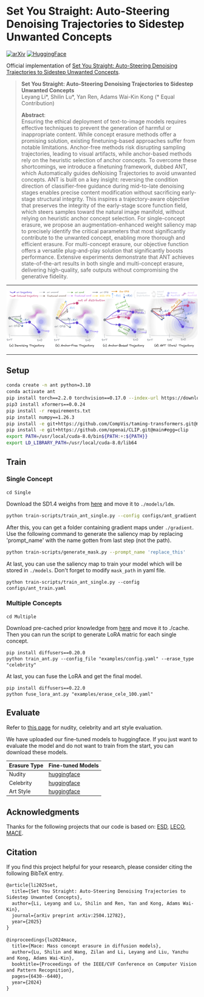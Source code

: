 # Set You Straight: Auto-Steering Denoising Trajectories to Sidestep Unwanted Concepts

[![arXiv](https://img.shields.io/badge/arXiv-ANT-green.svg?style=plastic)](https://arxiv.org/abs/2504.12782) [![HuggingFace](https://img.shields.io/badge/HuggingFace-Model-blue.svg?style=plastic)](https://huggingface.co/Haerin1/ANT/tree/main)

Official implementation of [Set You Straight: Auto-Steering Denoising Trajectories to Sidestep Unwanted Concepts](https://arxiv.org/abs/2504.12782).

> **Set You Straight: Auto-Steering Denoising Trajectories to Sidestep Unwanted Concepts**<br>
> Leyang Li*, Shilin Lu*, Yan Ren, Adams Wai-Kin Kong <be>
> (* Equal Contribution)
> 
>**Abstract**: <br>
Ensuring the ethical deployment of text-to-image models requires effective techniques to prevent the generation of harmful or inappropriate content. While concept erasure methods offer a promising solution, existing finetuning-based approaches suffer from notable limitations. Anchor-free methods risk disrupting sampling trajectories, leading to visual artifacts, while anchor-based methods rely on the heuristic selection of anchor concepts. To overcome these shortcomings, we introduce a finetuning framework, dubbed ANT, which Automatically guides deNoising Trajectories to avoid unwanted concepts. ANT is built on a key insight: reversing the condition direction of classifier-free guidance during mid-to-late denoising stages enables precise content modification without sacrificing early-stage structural integrity. This inspires a trajectory-aware objective that preserves the integrity of the early-stage score function field, which steers samples toward the natural image manifold, without relying on heuristic anchor concept selection. For single-concept erasure, we propose an augmentation-enhanced weight saliency map to precisely identify the critical parameters that most significantly contribute to the unwanted concept, enabling more thorough and efficient erasure. For multi-concept erasure, our objective function offers a versatile plug-and-play solution that significantly boosts performance. Extensive experiments demonstrate that ANT achieves state-of-the-art results in both single and multi-concept erasure, delivering high-quality, safe outputs without compromising the generative fidelity.

---

</div>

![teaser](teaser.png)

---

## Setup

```bash
conda create -n ant python=3.10
conda activate ant
pip install torch==2.2.0 torchvision==0.17.0 --index-url https://download.pytorch.org/whl/cu121
pip3 install xformers==0.0.24
pip install -r requirements.txt
pip install numpy==1.26.3 
pip install -e git+https://github.com/CompVis/taming-transformers.git@master#egg=taming-transformers
pip install -e git+https://github.com/openai/CLIP.git@main#egg=clip
export PATH=/usr/local/cuda-8.0/bin${PATH:+:${PATH}}
export LD_LIBRARY_PATH=/usr/local/cuda-8.0/lib64
```



## Train

### Single Concept

```
cd Single
```

Download the SD1.4 weighs from [here](https://huggingface.co/Haerin1/ANT/blob/main/sd-v1-4-full-ema.ckpt) and move it to `./models/ldm`.

```bash
python train-scripts/train_ant_single.py --config configs/ant_gradient.yaml #you can modify parameters in yaml file
```

After this, you can get a folder containing gradient maps under `./gradient`. Use the following command to generate the saliency map by replacing 'prompt_name' with the name gotten from last step (not the path).

```bash
python train-scripts/generate_mask.py --prompt_name 'replace_this'
```

At last, you can use the saliency map to train your model which will be stored in `./models`. Don't forget to modify `mask_path` in yaml file.

```
python train-scripts/train_ant_single.py --config configs/ant_train.yaml
```

### Multiple Concepts

```
cd Multiple
```

Download pre-cached prior knowledge from [here](https://huggingface.co/Haerin1/ANT/tree/main/cache) and move it to ./cache. Then you can run the script to generate LoRA matric for each single concept.

```
pip install diffusers==0.20.0
python train_ant.py --config_file "examples/config.yaml" --erase_type "celebrity"
```

At last, you can fuse the LoRA and get the final model.

```
pip install diffusers==0.22.0
python fuse_lora_ant.py "examples/erase_cele_100.yaml"
```



## Evaluate

Refer to [this page](https://github.com/Shilin-LU/MACE?tab=readme-ov-file#metrics-evaluation) for nudity, celebrity and art style evaluation.

We have uploaded our fine-tuned models to huggingface. If you just want to evaluate the model and do not want to train from the start, you can download these models.

| Erasure Type | Fine-tuned Models                                            |
| ------------ | ------------------------------------------------------------ |
| Nudity       | [huggingface](https://huggingface.co/Haerin1/ANT/blob/main/erase_nudity.pt) |
| Celebrity    | [huggingface](https://huggingface.co/Haerin1/ANT/tree/main/erase_celebrity) |
| Art Style    | [huggingface](https://huggingface.co/Haerin1/ANT/tree/main/erase_art) |



## Acknowledgments

Thanks for the following projects that our code is based on: [ESD](https://github.com/rohitgandikota/erasing), [LECO](https://github.com/p1atdev/LECO), [MACE](https://github.com/Shilin-LU/MACE).


## Citation
If you find this project helpful for your research, please consider citing the following BibTeX entry.
```
@article{li2025set,
  title={Set You Straight: Auto-Steering Denoising Trajectories to Sidestep Unwanted Concepts},
  author={Li, Leyang and Lu, Shilin and Ren, Yan and Kong, Adams Wai-Kin},
  journal={arXiv preprint arXiv:2504.12782},
  year={2025}
}

@inproceedings{lu2024mace,
  title={Mace: Mass concept erasure in diffusion models},
  author={Lu, Shilin and Wang, Zilan and Li, Leyang and Liu, Yanzhu and Kong, Adams Wai-Kin},
  booktitle={Proceedings of the IEEE/CVF Conference on Computer Vision and Pattern Recognition},
  pages={6430--6440},
  year={2024}
}
```

